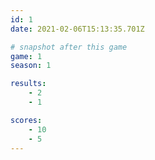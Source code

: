 ```yaml
---
id: 1
date: 2021-02-06T15:13:35.701Z

# snapshot after this game
game: 1
season: 1

results:
    - 2
    - 1

scores:
    - 10
    - 5
---
```

